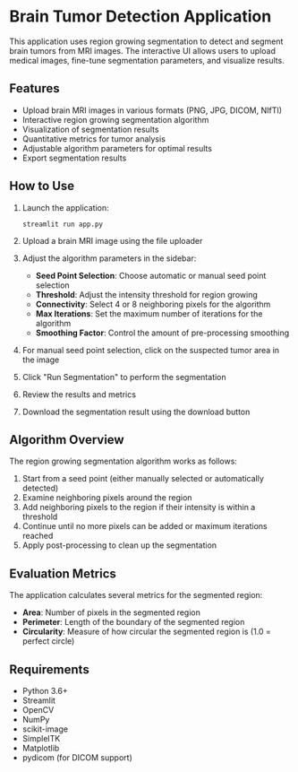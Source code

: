 # Brain Tumor Detection Application

This application uses region growing segmentation to detect and segment brain tumors from MRI images. The interactive UI allows users to upload medical images, fine-tune segmentation parameters, and visualize results.

## Features

- Upload brain MRI images in various formats (PNG, JPG, DICOM, NIfTI)
- Interactive region growing segmentation algorithm
- Visualization of segmentation results
- Quantitative metrics for tumor analysis
- Adjustable algorithm parameters for optimal results
- Export segmentation results

## How to Use

1. Launch the application:
   ```
   streamlit run app.py
   ```

2. Upload a brain MRI image using the file uploader

3. Adjust the algorithm parameters in the sidebar:
   - **Seed Point Selection**: Choose automatic or manual seed point selection
   - **Threshold**: Adjust the intensity threshold for region growing
   - **Connectivity**: Select 4 or 8 neighboring pixels for the algorithm
   - **Max Iterations**: Set the maximum number of iterations for the algorithm
   - **Smoothing Factor**: Control the amount of pre-processing smoothing

4. For manual seed point selection, click on the suspected tumor area in the image

5. Click "Run Segmentation" to perform the segmentation

6. Review the results and metrics

7. Download the segmentation result using the download button

## Algorithm Overview

The region growing segmentation algorithm works as follows:

1. Start from a seed point (either manually selected or automatically detected)
2. Examine neighboring pixels around the region
3. Add neighboring pixels to the region if their intensity is within a threshold
4. Continue until no more pixels can be added or maximum iterations reached
5. Apply post-processing to clean up the segmentation

## Evaluation Metrics

The application calculates several metrics for the segmented region:

- **Area**: Number of pixels in the segmented region
- **Perimeter**: Length of the boundary of the segmented region
- **Circularity**: Measure of how circular the segmented region is (1.0 = perfect circle)

## Requirements

- Python 3.6+
- Streamlit
- OpenCV
- NumPy
- scikit-image
- SimpleITK
- Matplotlib
- pydicom (for DICOM support)

